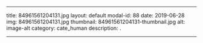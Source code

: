 
---
title: 84961561204131.jpg
layout: default
modal-id: 88
date: 2019-06-28
img: 84961561204131.jpg
thumbnail: 84961561204131-thumbnail.jpg
alt: image-alt
category: cate_human
description: .

---
